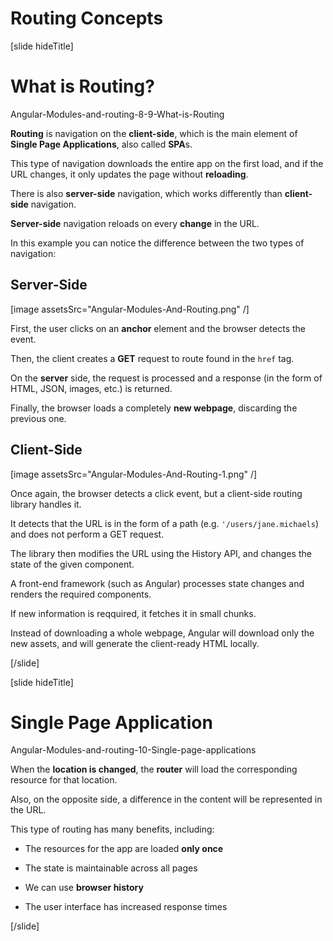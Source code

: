 # Routing Concepts

[slide hideTitle]

# What is Routing?

Angular-Modules-and-routing-8-9-What-is-Routing

**Routing** is navigation on the **client-side**, which is the main element of **Single Page Applications**, also called **SPA**s.

This type of navigation downloads the entire app on the first load, and if the URL changes, it only updates the page without **reloading**.

There is also **server-side** navigation, which works differently than **client-side** navigation.

**Server-side** navigation reloads on every **change** in the URL.

In this example you can notice the difference between the two types of navigation:

## Server-Side

[image assetsSrc="Angular-Modules-And-Routing.png" /]

First, the user clicks on an **anchor** element and the browser detects the event.

Then, the client creates a **GET** request to route found in the `href` tag.

On the **server** side, the request is processed and a response (in the form of HTML, JSON, images, etc.) is returned.

Finally, the browser loads a completely **new webpage**, discarding the previous one.

## Client-Side

[image assetsSrc="Angular-Modules-And-Routing-1.png" /]

Once again, the browser detects a click event, but a client-side routing library handles it.

It detects that the URL is in the form of a path (e.g. `'/users/jane.michaels`) and does not perform a GET request.

The library then modifies the URL using the History API, and changes the state of the given component.

A front-end framework (such as Angular) processes state changes and renders the required components.

If new information is reqquired, it fetches it in small chunks.

Instead of downloading a whole webpage, Angular will download only the new assets, and will generate the client-ready HTML locally.

[/slide]

[slide hideTitle]

# Single Page Application

Angular-Modules-and-routing-10-Single-page-applications

When the **location is changed**, the **router** will load the corresponding resource for that location.

Also, on the opposite side, a difference in the content will be represented in the URL.

This type of routing has many benefits, including:

- The resources for the app are loaded **only once**

- The state is maintainable across all pages

- We can use **browser history**

- Тhe user interface has increased response times

[/slide]
